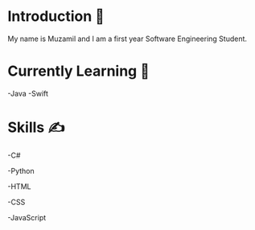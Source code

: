 <h1>Introduction 🤔</h1>
<p>My name is Muzamil and I am a first year Software Engineering Student.</p>

<h1>Currently Learning 👀</h1>
-Java
-Swift

<h1>Skills ✍️</h1>
<p>-C#</p>
<p>-Python</p>
<p>-HTML</p>
<P>-CSS</P>
<P>-JavaScript</P>
